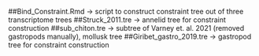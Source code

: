 ##Bind_Constraint.Rmd -> script to construct constraint tree out of three transcriptome trees
##Struck_2011.tre -> annelid tree for constraint construction
##sub_chiton.tre -> subtree of Varney et. al. 2021 (removed gastropods manually), mollusk tree
##Giribet_gastro_2019.tre -> gastropod tree for constraint construction
